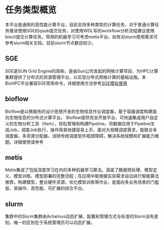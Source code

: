 # 任务类型概览

本平台是通用的高性能计算平台，目前支持多种类型的计算任务，对于普通计算任务推进使用SGE的qsub提交任务，对使用WDL写的workflow分析流程建议使用biocli提交计算任务。常用的机器学习可考虑metis平台。如有对slurm使用需求可参考slurm相关文档，目前slurm节点数目较少。


## SGE
SGE是SUN Grid Engine的简称，是由Sun公司发起的网格计算项目，为HPC计算集群提供了分布式的资源管理平台，以实现分布式网格计算的基础设施。本BioHPC平台兼容SGE常用命令，详细使用方法参考[SGE模拟使用](/en/任务作业/SGE/SGE模拟使用)

## bioflow
Bioflow是以微服务的设计思想开发的生物信息作业调度器，基于容器调度构建面向生物信息的分布式计算平台。
Bioflow提供完全开放平台，可快速集成用户自定义的生物分析工具（Item），轻松管理和构建Pipeline，将数据应用于Pipeline生成Job，调度Job执行，操作简易快捷容易上手。面对大规模调度需求，能联合多调度器，多资源分配器，消除传统调度软件瓶颈障碍，解决系统规模和扩展能力难题。详细使用请参考


## metis
Metis集成了包括深度学习在内的多种机器学习算法，涵盖了数据预处理、模型定义、模型训练、模型部署的完整流程；在应用中能根据实际需求自动进行智能算法推荐，构建模型，整合硬件资源，优化模型训练等作业，是面向多业务场景的门槛低、易操作、高性能、可扩展的综合平台。

## slurm

集群中的Slurm集群由Achelous动态扩展，配置和管理方式与标准的Slurm没有差别，唯一的区别在于系统管理员可以动态扩展。

